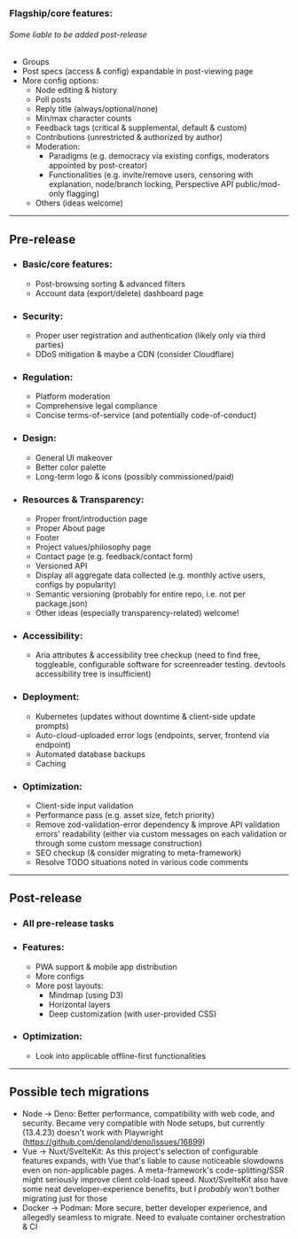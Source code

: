 ### Flagship/core features:

###### Some liable to be added post-release

- Groups
- Post specs (access & config) expandable in post-viewing page
- More config options:
  - Node editing & history
  - Poll posts
  - Reply title (always/optional/none)
  - Min/max character counts
  - Feedback tags (critical & supplemental, default & custom)
  - Contributions (unrestricted & authorized by author)
  - Moderation:
    - Paradigms (e.g. democracy via existing configs, moderators appointed by post-creator)
    - Functionalities (e.g. invite/remove users, censoring with explanation, node/branch locking, Perspective API public/mod-only flagging)
  - Others (ideas welcome)

<hr>

## Pre-release

- ### Basic/core features:
  - Post-browsing sorting & advanced filters
  - Account data (export/delete) dashboard page
- ### Security:
  - Proper user registration and authentication (likely only via third parties)
  - DDoS mitigation & maybe a CDN (consider Cloudflare)
- ### Regulation:
  - Platform moderation
  - Comprehensive legal compliance
  - Concise terms-of-service (and potentially code-of-conduct)
- ### Design:
  - General UI makeover
  - Better color palette
  - Long-term logo & icons (possibly commissioned/paid)
- ### Resources & Transparency:
  - Proper front/introduction page
  - Proper About page
  - Footer
  - Project values/philosophy page
  - Contact page (e.g. feedback/contact form)
  - Versioned API
  - Display all aggregate data collected (e.g. monthly active users, configs by popularity)
  - Semantic versioning (probably for entire repo, i.e. not per package.json)
  - Other ideas (especially transparency-related) welcome!
- ### Accessibility:
  - Aria attributes & accessibility tree checkup (need to find free, toggleable, configurable software for screenreader testing. devtools accessibility tree is insufficient)
- ### Deployment:
  - Kubernetes (updates without downtime & client-side update prompts)
  - Auto-cloud-uploaded error logs (endpoints, server, frontend via endpoint)
  - Automated database backups
  - Caching
- ### Optimization:
  - Client-side input validation
  - Performance pass (e.g. asset size, fetch priority)
  - Remove zod-validation-error dependency & improve API validation errors' readability (either via custom messages on each validation or through some custom message construction)
  - SEO checkup (& consider migrating to meta-framework)
  - Resolve TODO situations noted in various code comments

<hr>

## Post-release

- ### All pre-release tasks
- ### Features:
  - PWA support & mobile app distribution
  - More configs
  - More post layouts:
    - Mindmap (using D3)
    - Horizontal layers
    - Deep customization (with user-provided CSS)
- ### Optimization:
  - Look into applicable offline-first functionalities

<hr>

## Possible tech migrations

- Node -> Deno: Better performance, compatibility with web code, and security. Became very compatible with Node setups, but currently (13.4.23) doesn't work with Playwright (https://github.com/denoland/deno/issues/16899)
- Vue -> Nuxt/SvelteKit: As this project's selection of configurable features expands, with Vue that's liable to cause noticeable slowdowns even on non-applicable pages. A meta-framework's code-splitting/SSR might seriously improve client cold-load speed. Nuxt/SvelteKit also have some neat developer-experience benefits, but I _probably_ won't bother migrating just for those
- Docker -> Podman: More secure, better developer experience, and allegedly seamless to migrate. Need to evaluate container orchestration & CI

